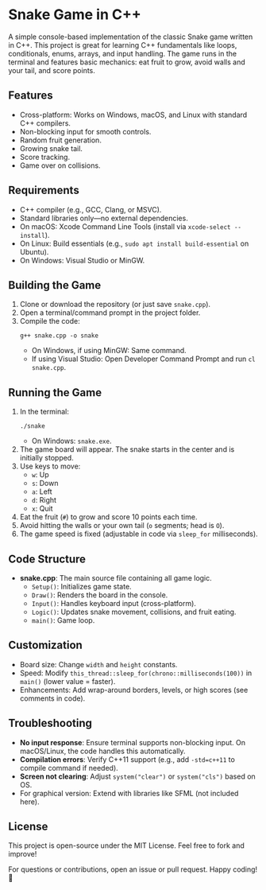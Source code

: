 # Snake Game in C++

A simple console-based implementation of the classic Snake game written in C++. This project is great for learning C++ fundamentals like loops, conditionals, enums, arrays, and input handling. The game runs in the terminal and features basic mechanics: eat fruit to grow, avoid walls and your tail, and score points.

## Features
- Cross-platform: Works on Windows, macOS, and Linux with standard C++ compilers.
- Non-blocking input for smooth controls.
- Random fruit generation.
- Growing snake tail.
- Score tracking.
- Game over on collisions.

## Requirements
- C++ compiler (e.g., GCC, Clang, or MSVC).
- Standard libraries only—no external dependencies.
- On macOS: Xcode Command Line Tools (install via `xcode-select --install`).
- On Linux: Build essentials (e.g., `sudo apt install build-essential` on Ubuntu).
- On Windows: Visual Studio or MinGW.

## Building the Game
1. Clone or download the repository (or just save `snake.cpp`).
2. Open a terminal/command prompt in the project folder.
3. Compile the code:
   ```
   g++ snake.cpp -o snake
   ```
   - On Windows, if using MinGW: Same command.
   - If using Visual Studio: Open Developer Command Prompt and run `cl snake.cpp`.

## Running the Game
1. In the terminal:
   ```
   ./snake
   ```
   - On Windows: `snake.exe`.
2. The game board will appear. The snake starts in the center and is initially stopped.
3. Use keys to move:
   - `w`: Up
   - `s`: Down
   - `a`: Left
   - `d`: Right
   - `x`: Quit
4. Eat the fruit (`#`) to grow and score 10 points each time.
5. Avoid hitting the walls or your own tail (`o` segments; head is `O`).
6. The game speed is fixed (adjustable in code via `sleep_for` milliseconds).

## Code Structure
- **snake.cpp**: The main source file containing all game logic.
  - `Setup()`: Initializes game state.
  - `Draw()`: Renders the board in the console.
  - `Input()`: Handles keyboard input (cross-platform).
  - `Logic()`: Updates snake movement, collisions, and fruit eating.
  - `main()`: Game loop.

## Customization
- Board size: Change `width` and `height` constants.
- Speed: Modify `this_thread::sleep_for(chrono::milliseconds(100))` in `main()` (lower value = faster).
- Enhancements: Add wrap-around borders, levels, or high scores (see comments in code).

## Troubleshooting
- **No input response**: Ensure terminal supports non-blocking input. On macOS/Linux, the code handles this automatically.
- **Compilation errors**: Verify C++11 support (e.g., add `-std=c++11` to compile command if needed).
- **Screen not clearing**: Adjust `system("clear")` or `system("cls")` based on OS.
- For graphical version: Extend with libraries like SFML (not included here).

## License
This project is open-source under the MIT License. Feel free to fork and improve!

For questions or contributions, open an issue or pull request. Happy coding! 🐍
